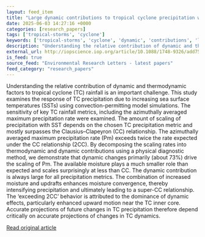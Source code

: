 ```yaml
---
layout: feed_item
title: "Large dynamic contributions to tropical cyclone precipitation with increasing sea surface temperature"
date: 2025-06-03 14:27:16 +0000
categories: [research_papers]
tags: ['tropical-storms', 'cyclone']
keywords: ['tropical-storms', 'cyclone', 'dynamic', 'contributions', 'large']
description: "Understanding the relative contribution of dynamic and thermodynamic factors to tropical cyclone (TC) rainfall is an important challenge"
external_url: http://iopscience.iop.org/article/10.1088/1748-9326/add753
is_feed: true
source_feed: "Environmental Research Letters - latest papers"
feed_category: "research_papers"
---
```


Understanding the relative contribution of dynamic and thermodynamic factors to tropical cyclone (TC) rainfall is an important challenge. This study examines the response of TC precipitation due to increasing sea surface temperatures (SSTs) using convection-permitting model simulations. The sensitivity of key TC rainfall metrics, including the azimuthally averaged maximum precipitation rate were examined. The amount of scaling of precipitation with SST depends on the chosen TC precipitation metric and mostly surpasses the Clausius–Clapeyron (CC) relationship. The azimuthally averaged maximum precipitation rate (Pm) exceeds twice the rate expected under the CC relationship (2CC). By decomposing the scaling rates into thermodynamic and dynamic contributions using a physical diagnostic method, we demonstrate that dynamic changes primarily (about 73%) drive the scaling of Pm. The available moisture plays a much smaller role than expected and scales surprisingly at less than CC. The dynamic contribution is always large for all precipitation metrics. The combination of increased moisture and updrafts enhances moisture convergence, thereby intensifying precipitation and ultimately leading to a super-CC relationship. The ‘exceeding 2CC’ behavior is attributed to the dominance of dynamic effects, particularly enhanced upward motion near the TC inner core. Accurate projections of future changes in TC precipitation therefore depend critically on accurate projections of changes in TC dynamics.

[Read original article](http://iopscience.iop.org/article/10.1088/1748-9326/add753)

